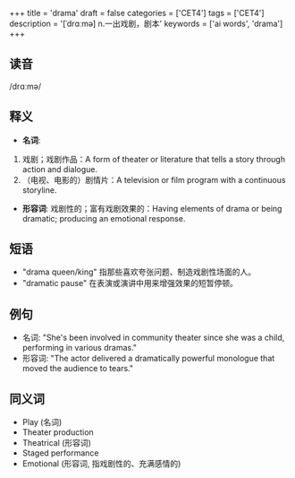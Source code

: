 +++
title = 'drama'
draft = false
categories = ['CET4']
tags = ['CET4']
description = '[ˈdrɑːmə] n.一出戏剧，剧本'
keywords = ['ai words', 'drama']
+++

## 读音
/drɑːmə/

## 释义
- **名词**:
1. 戏剧；戏剧作品：A form of theater or literature that tells a story through action and dialogue.
2. （电视、电影的）剧情片：A television or film program with a continuous storyline.

- **形容词**:
戏剧性的；富有戏剧效果的：Having elements of drama or being dramatic; producing an emotional response.

## 短语
- "drama queen/king" 指那些喜欢夸张问题、制造戏剧性场面的人。
- "dramatic pause" 在表演或演讲中用来增强效果的短暂停顿。

## 例句
- 名词: "She's been involved in community theater since she was a child, performing in various dramas."
- 形容词: "The actor delivered a dramatically powerful monologue that moved the audience to tears."

## 同义词
- Play (名词)
- Theater production
- Theatrical (形容词)
- Staged performance
- Emotional (形容词, 指戏剧性的、充满感情的)
